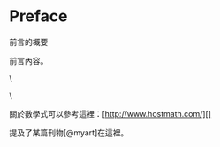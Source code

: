 Preface
===

前言的概要

前言內容。

\ 



\ 

關於數學式可以參考這裡：[http://www.hostmath.com/][]

[http://www.hostmath.com/]: http://www.hostmath.com/

提及了某篇刊物[@myart]在這裡。

